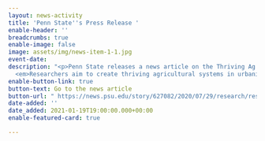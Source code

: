 ```yaml
---
layout: news-activity
title: 'Penn State''s Press Release '
enable-header: ''
breadcrumbs: true
enable-image: false
image: assets/img/news-item-1-1.jpg
event-date: 
description: "<p>Penn State releases a news article on the Thriving Ag project titled,
  <em>Researchers aim to create thriving agricultural systems in urbanizing landscapes</em>.</p>"
enable-button-link: true
button-text: Go to the news article
button-url: " https://news.psu.edu/story/627082/2020/07/29/research/researchers-aim-create-thriving-agricultural-systems-urbanizing"
date-added: ''
date_added: 2021-01-19T19:00:00.000+00:00
enable-featured-card: true

---
```

